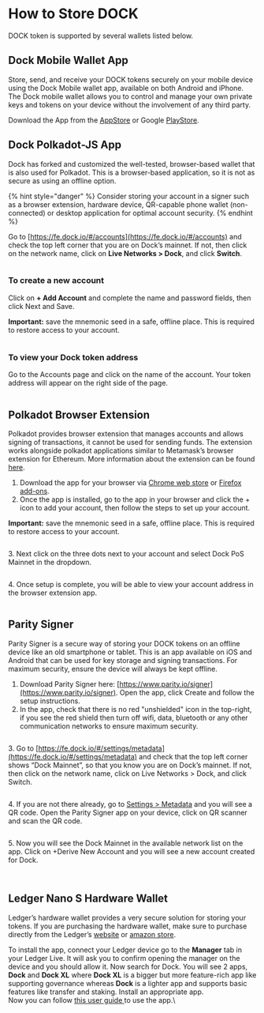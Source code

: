 # How to Store DOCK

DOCK token is supported by several wallets listed below.

## Dock Mobile Wallet App

Store, send, and receive your DOCK tokens securely on your mobile device using the Dock Mobile wallet app, available on both Android and iPhone. The Dock mobile wallet allows you to control and manage your own private keys and tokens on your device without the involvement of any third party.&#x20;

Download the App from the [AppStore](https://apps.apple.com/us/app/dock-wallet/id1565227368) or Google [PlayStore](https://play.google.com/store/apps/details?id=com.dockapp).

## Dock Polkadot-JS App

Dock has forked and customized the well-tested, browser-based wallet that is also used for Polkadot. This is a browser-based application, so it is not as secure as using an offline option.

{% hint style="danger" %}
Consider storing your account in a signer such as a browser extension, hardware device, QR-capable phone wallet (non-connected) or desktop application for optimal account security.
{% endhint %}

Go to [https://fe.dock.io/#/accounts](https://fe.dock.io/#/accounts) and check the top left corner that you are on Dock’s mainnet. If not, then click on the network name, click on **Live Networks > Dock**, and click **Switch**.&#x20;

<figure><img src="../.gitbook/assets/1 (5).png" alt=""><figcaption></figcaption></figure>

### **To create a new account**&#x20;

Click on **+ Add Account** and complete the name and password fields, then click Next and Save.&#x20;

**Important:** save the mnemonic seed in a safe, offline place. This is required to restore access to your account.

<figure><img src="../.gitbook/assets/2.png" alt=""><figcaption></figcaption></figure>

### **To view your Dock token address**&#x20;

Go to the Accounts page and click on the name of the account. Your token address will appear on the right side of the page.

<figure><img src="../.gitbook/assets/3.png" alt=""><figcaption></figcaption></figure>

## Polkadot Browser Extension

Polkadot provides browser extension that manages accounts and allows signing of transactions, it cannot be used for sending funds. The extension works alongside polkadot applications similar to Metamask’s browser extension for Ethereum. More information about the extension can be found [here](https://github.com/polkadot-js/extension).

1. Download the app for your browser via [Chrome web store](https://chrome.google.com/webstore/detail/polkadot%7Bjs%7D-extension/mopnmbcafieddcagagdcbnhejhlodfdd) or [Firefox add-ons](https://addons.mozilla.org/en-US/firefox/addon/polkadot-js-extension/).
2. Once the app is installed, go to the app in your browser and click the + icon to add your account, then follow the steps to set up your account.

**Important:** save the mnemonic seed in a safe, offline place. This is required to restore access to your account.

<figure><img src="../.gitbook/assets/8.png" alt=""><figcaption></figcaption></figure>

3\. Next click on the three dots next to your account and select Dock PoS Mainnet in the dropdown.

<figure><img src="../.gitbook/assets/extension.png" alt=""><figcaption></figcaption></figure>



4\. Once setup is complete, you will be able to view your account address in the browser extension app.

<figure><img src="../.gitbook/assets/2021-08-17_14-39-34.png" alt=""><figcaption></figcaption></figure>

## Parity Signer

Parity Signer is a secure way of storing your DOCK tokens on an offline device like an old smartphone or tablet. This is an app available on iOS and Android that can be used for key storage and signing transactions. For maximum security, ensure the device will always be kept offline.

1. Download Parity Signer here: [https://www.parity.io/signer](https://www.parity.io/signer). Open the app, click Create and follow the setup instructions.
2. In the app, check that there is no red "unshielded" icon in the top-right, if you see the red shield then turn off wifi, data, bluetooth or any other communication networks to ensure maximum security.

<figure><img src="../.gitbook/assets/4 (1).png" alt=""><figcaption></figcaption></figure>

3\. Go to [https://fe.dock.io/#/settings/metadata](https://fe.dock.io/#/settings/metadata) and check that the top left corner shows “Dock Mainnet”, so that you know you are on Dock’s mainnet. If not, then click on the network name, click on Live Networks > Dock, and click Switch.&#x20;

<figure><img src="../.gitbook/assets/5 (1) (1).png" alt=""><figcaption></figcaption></figure>

4\. If you are not there already, go to [Settings > Metadata](https://fe.dock.io/?rpc=wss%3A%2F%2Fmainnet-node.dock.io#/settings/metadata) and you will see a QR code. Open the Parity Signer app on your device, click on QR scanner and scan the QR code.&#x20;

<figure><img src="../.gitbook/assets/6.png" alt=""><figcaption></figcaption></figure>

5\. Now you will see the Dock Mainnet in the available network list on the app. Click on +Derive New Account and you will see a new account created for Dock.

<figure><img src="../.gitbook/assets/7.png" alt=""><figcaption></figcaption></figure>

<figure><img src="../.gitbook/assets/9.png" alt=""><figcaption></figcaption></figure>

## Ledger Nano S Hardware Wallet

Ledger’s hardware wallet provides a very secure solution for storing your tokens. If you are purchasing the hardware wallet, make sure to purchase directly from the Ledger’s [website](https://shop.ledger.com/products/ledger-nano-s) or [amazon store](https://smile.amazon.com/Ledger-Nano-Hardware-Bitcoin-Ethereum/dp/B07FY5R77T/).

To install the app, connect your Ledger device go to the **Manager** tab in your Ledger Live. It will ask you to confirm opening the manager on the device and you should allow it. Now search for Dock. You will see 2 apps, **Dock** and **Dock XL** where **Dock XL** is a bigger but more feature-rich app like supporting governance whereas **Dock** is a lighter app and supports basic features like transfer and staking. Install an appropriate app.\
Now you can follow [this user guide ](https://github.com/LedgerHQ/app-dock/blob/develop/docs/User%20guide.md)to use the app. \
